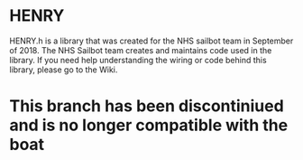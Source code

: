 # HENRY
 HENRY.h is a library that was created for the NHS sailbot team in September of 2018.
 The NHS Sailbot team creates and maintains code used in the library.
 If you need help understanding the wiring or code behind this library, please go to the Wiki.
 
 # **This branch has been discontiniued and is no longer compatible with the boat**
